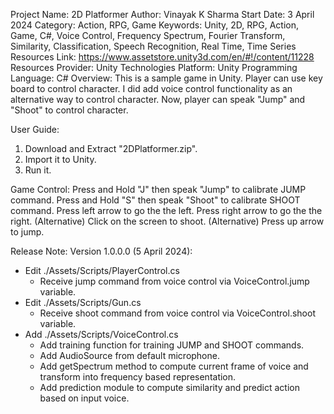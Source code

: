 Project Name: 2D Platformer
Author: Vinayak K Sharma
Start Date: 3 April 2024
Category: Action, RPG, Game
Keywords: Unity, 2D, RPG, Action, Game, C#, Voice Control, Frequency Spectrum, Fourier Transform, Similarity, Classification, Speech Recognition, Real Time, Time Series
Resources Link: https://www.assetstore.unity3d.com/en/#!/content/11228
Resources Provider: Unity Technologies
Platform: Unity
Programming Language: C#
Overview:
This is a sample game in Unity. Player can use key board to control character. I did add voice control functionality as an alternative way to control character. Now, player can speak "Jump" and "Shoot" to control character.

User Guide:
1. Download and Extract "2DPlatformer.zip".
2. Import it to Unity.
3. Run it.

Game Control:
Press and Hold "J" then speak "Jump" to calibrate JUMP command.
Press and Hold "S" then speak "Shoot" to calibrate SHOOT command.
Press left arrow to go the the left.
Press right arrow to go the the right.
(Alternative) Click on the screen to shoot.
(Alternative) Press up arrow to jump.

Release Note:
Version 1.0.0.0 (5 April 2024):
- Edit ./Assets/Scripts/PlayerControl.cs
	* Receive jump command from voice control via VoiceControl.jump variable.
- Edit ./Assets/Scripts/Gun.cs
	* Receive shoot command from voice control via VoiceControl.shoot variable.
- Add ./Assets/Scripts/VoiceControl.cs
 	* Add training function for training JUMP and SHOOT commands.
 	* Add AudioSource from default microphone.
 	* Add getSpectrum method to compute current frame of voice and transform into frequency based representation.
 	* Add prediction module to compute similarity and predict action based on input voice.
